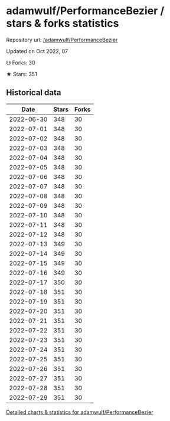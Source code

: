 # adamwulf/PerformanceBezier / stars & forks statistics

Repository url: [/adamwulf/PerformanceBezier](https://github.com/adamwulf/PerformanceBezier)

Updated on Oct 2022, 07

☋ Forks: 30

★ Stars: 351

## Historical data
| Date | Stars | Forks |
|------|-------|-------|
| 2022-06-30 | 348 | 30 | 
| 2022-07-01 | 348 | 30 | 
| 2022-07-02 | 348 | 30 | 
| 2022-07-03 | 348 | 30 | 
| 2022-07-04 | 348 | 30 | 
| 2022-07-05 | 348 | 30 | 
| 2022-07-06 | 348 | 30 | 
| 2022-07-07 | 348 | 30 | 
| 2022-07-08 | 348 | 30 | 
| 2022-07-09 | 348 | 30 | 
| 2022-07-10 | 348 | 30 | 
| 2022-07-11 | 348 | 30 | 
| 2022-07-12 | 348 | 30 | 
| 2022-07-13 | 349 | 30 | 
| 2022-07-14 | 349 | 30 | 
| 2022-07-15 | 349 | 30 | 
| 2022-07-16 | 349 | 30 | 
| 2022-07-17 | 350 | 30 | 
| 2022-07-18 | 351 | 30 | 
| 2022-07-19 | 351 | 30 | 
| 2022-07-20 | 351 | 30 | 
| 2022-07-21 | 351 | 30 | 
| 2022-07-22 | 351 | 30 | 
| 2022-07-23 | 351 | 30 | 
| 2022-07-24 | 351 | 30 | 
| 2022-07-25 | 351 | 30 | 
| 2022-07-26 | 351 | 30 | 
| 2022-07-27 | 351 | 30 | 
| 2022-07-28 | 351 | 30 | 
| 2022-07-29 | 351 | 30 | 


[Detailed charts & statistics for adamwulf/PerformanceBezier](https://reviewgithub.com/rep/adamwulf/PerformanceBezier)
